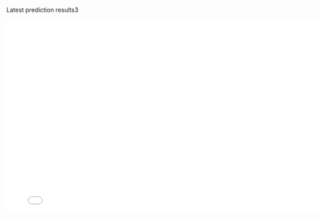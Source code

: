 Latest prediction results3

<iframe frameborder="no" border="0" marginwidth="0" marginheight="0"
        src="slideshow.html" width="787" height="454" alt="Model predictions"/>

When module parameters change, they will be archived to a new page
